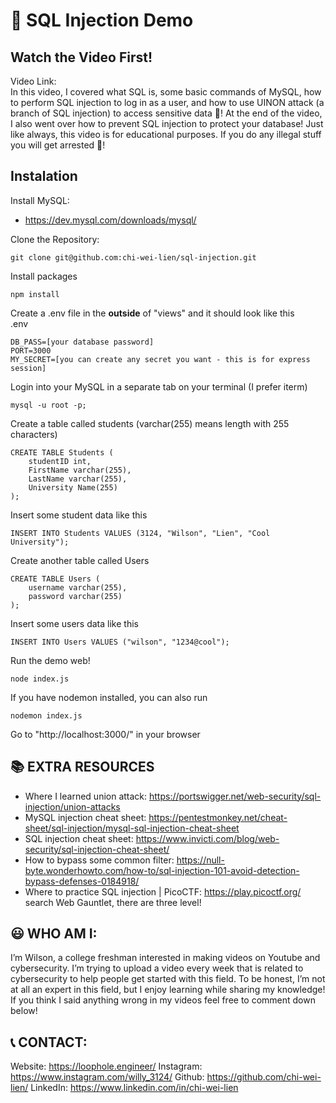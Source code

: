 # 🎃 SQL Injection Demo

## Watch the Video First!

Video Link:\
In this video, I covered what SQL is, some basic commands of MySQL, how to perform SQL injection to log in as a user, and how to use UINON attack (a branch of SQL injection) to access sensitive data 🎃! At the end of the video, I also went over how to prevent SQL injection to protect your database! Just like always, this video is for educational purposes. If you do any illegal stuff you will get arrested 🚓!

## Instalation

Install MySQL:

- https://dev.mysql.com/downloads/mysql/

Clone the Repository:

```
git clone git@github.com:chi-wei-lien/sql-injection.git
```

Install packages

```
npm install
```

Create a .env file in the <b>outside</b> of "views" and it should look like this \
.env

```
DB_PASS=[your database password]
PORT=3000
MY_SECRET=[you can create any secret you want - this is for express session]
```

Login into your MySQL in a separate tab on your terminal (I prefer iterm)

```
mysql -u root -p;
```

Create a table called students (varchar(255) means length with 255 characters)

```
CREATE TABLE Students (
    studentID int,
	FirstName varchar(255),
    LastName varchar(255),
	University Name(255)
);
```

Insert some student data like this

```
INSERT INTO Students VALUES (3124, "Wilson", "Lien", "Cool University");
```

Create another table called Users

```
CREATE TABLE Users (
	username varchar(255),
    password varchar(255)
);
```

Insert some users data like this

```
INSERT INTO Users VALUES ("wilson", "1234@cool");
```

Run the demo web!

```
node index.js
```

If you have nodemon installed, you can also run

```
nodemon index.js
```

Go to "http://localhost:3000/" in your browser

## 📚 EXTRA RESOURCES

- Where I learned union attack: https://portswigger.net/web-security/sql-injection/union-attacks
- MySQL injection cheat sheet: https://pentestmonkey.net/cheat-sheet/sql-injection/mysql-sql-injection-cheat-sheet
- SQL injection cheat sheet: https://www.invicti.com/blog/web-security/sql-injection-cheat-sheet/
- How to bypass some common filter: https://null-byte.wonderhowto.com/how-to/sql-injection-101-avoid-detection-bypass-defenses-0184918/
- Where to practice SQL injection | PicoCTF: https://play.picoctf.org/ search Web Gauntlet, there are three level!

## 😃 WHO AM I:

I’m Wilson, a college freshman interested in making videos on Youtube and cybersecurity. I’m trying to upload a video every week that is related to cybersecurity to help people get started with this field. To be honest, I’m not at all an expert in this field, but I enjoy learning while sharing my knowledge! If you think I said anything wrong in my videos feel free to comment down below!

## 📞 CONTACT:

Website: https://loophole.engineer/
Instagram: https://www.instagram.com/willy_3124/
Github: https://github.com/chi-wei-lien/
LinkedIn: https://www.linkedin.com/in/chi-wei-lien
